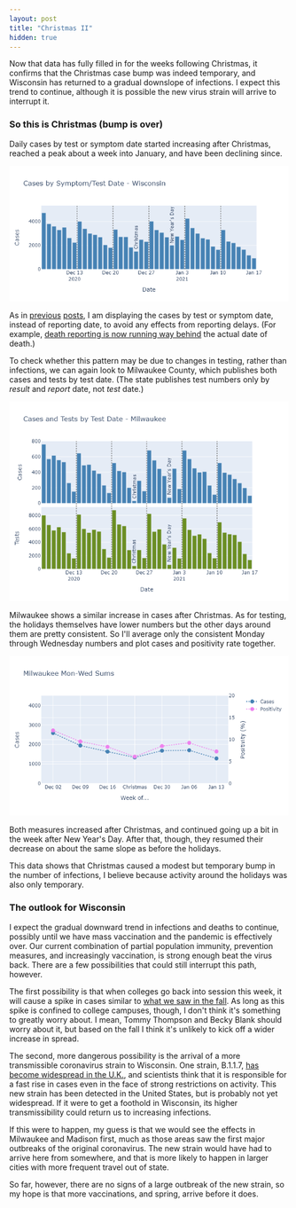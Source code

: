```yaml
---
layout: post
title: "Christmas II"
hidden: true
---
```


Now that data has fully filled in for the weeks following Christmas, it confirms that the Christmas case bump was indeed temporary, and Wisconsin has returned to a gradual downslope of infections. I expect this trend to continue, although it is possible the new virus strain will arrive to interrupt it.

### So this is Christmas (bump is over)
Daily cases by test or symptom date started increasing after Christmas, reached a peak about a week into January, and have been declining since.

![Wisconsin cases by test date](../assets/Christmas2-WI.png)

As in [previous](2021-01-09-christmas1.md) [posts](2020-12-21-thanksgiving.md), I am displaying the cases by test or symptom date, instead of reporting date, to avoid any effects from reporting delays. (For example, [death reporting is now running way behind](https://twitter.com/MattBayerWI/status/1350934901483315207) the actual date of death.)

To check whether this pattern may be due to changes in testing, rather than infections, we can again look to Milwaukee County, which publishes both cases and tests by test date. (The state publishes test numbers only by *result* and *report* date, not *test* date.)

![Milwaukee cases and tests](../assets/Christmas2-Milwaukee.png)

Milwaukee shows a similar increase in cases after Christmas. As for testing, the holidays themselves have lower numbers but the other days around them are pretty consistent. So I'll average only the consistent Monday through Wednesday numbers and plot cases and positivity rate together.

![Cases/Positivity Mon-Wed](../assets/Christmas2-MonWed-Milwaukee.png)

Both measures increased after Christmas, and continued going up a bit in the week after New Year's Day. After that, though, they resumed their decrease on about the same slope as before the holidays. 

This data shows that Christmas caused a modest but temporary bump in the number of infections, I believe because activity around the holidays was also only temporary.

### The outlook for Wisconsin
I expect the gradual downward trend in infections and deaths to continue, possibly until we have mass vaccination and the pandemic is effectively over. Our current combination of partial population immunity, prevention measures, and increasingly vaccination, is strong enough beat the virus back. There are a few possibilities that could still interrupt this path, however. 
 
The first possibility is that when colleges go back into session this week, it will cause a spike in cases similar to [what we saw in the fall](2020-09-14-wisconsin-colleges.md). As long as this spike is confined to college campuses, though, I don't think it's something to greatly worry about. I mean, Tommy Thompson and Becky Blank should worry about it, but based on the fall I think it's unlikely to kick off a wider increase in spread.
 
The second, more dangerous possibility is the arrival of a more transmissible coronavirus strain to Wisconsin. One strain, B.1.1.7, [has become widespread in the U.K.](https://twitter.com/trvrb/status/1351210613310156801), and scientists think that it is responsible for a fast rise in cases even in the face of strong restrictions on activity. This new strain has been detected in the United States, but is probably not yet widespread. If it were to get a foothold in Wisconsin, its higher transmissibility could return us to increasing infections. 

If this were to happen, my guess is that we would see the effects in Milwaukee and Madison first, much as those areas saw the first major outbreaks of the original coronavirus. The new strain would have had to arrive here from somewhere, and that is more likely to happen in larger cities with more frequent travel out of state.

So far, however, there are no signs of a large outbreak of the new strain, so my hope is that more vaccinations, and spring, arrive before it does.
